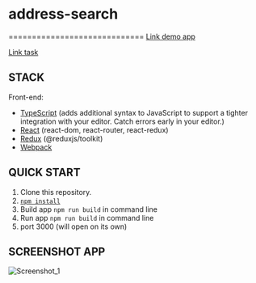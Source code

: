 # address-search

=============================
[Link demo app](https://OlegLuppov.github.io/address-search/)

[Link task](https://docs.google.com/document/d/1ryAvOtbLiYNBzXGRS6seg8B3PtUA9YIz0TrFlWk7abs/edit?usp=sharing)

## STACK

Front-end:

- [TypeScript](https://www.typescriptlang.org/) (adds additional syntax to JavaScript to support a tighter integration with your editor. Catch errors early in your editor.)
- [React](https://ru.reactjs.org/) (react-dom, react-router, react-redux)
- [Redux](https://redux.js.org/) (@reduxjs/toolkit)
- [Webpack](https://webpack.js.org/)

## QUICK START

1. Clone this repository.
2. [`npm install`](https://docs.npmjs.com/cli/install)
3. Build app `npm run build` in command line
4. Run app `npm run build` in command line
5. port 3000 (will open on its own)

## SCREENSHOT APP

![Screenshot_1]()

